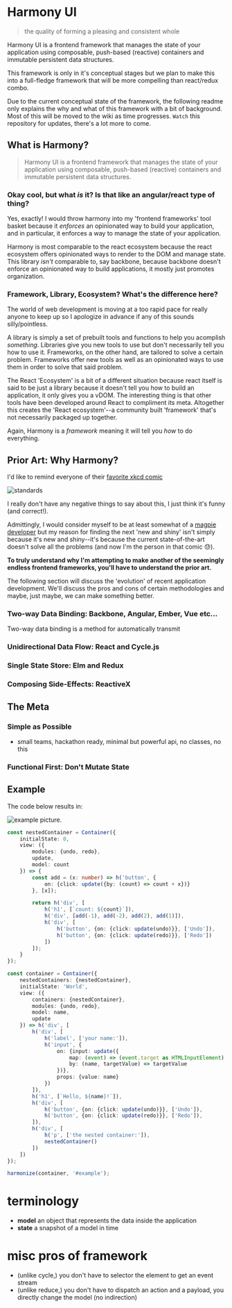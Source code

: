 # Harmony UI
> the quality of forming a pleasing and consistent whole

Harmony UI is a frontend framework that manages the state of your application using composable, push-based (reactive) containers and immutable persistent data structures.

This framework is only in it's conceptual stages but we plan to make this into a full-fledge framework that will be more compelling than react/redux combo.

Due to the current conceptual state of the framework, the following readme only explains the why and what of this framework with a bit of background. Most of this will be moved to the wiki as time progresses. `Watch` this repository for updates, there's a lot more to come.

## What is Harmony?

> Harmony UI is a frontend framework that manages the state of your application using composable, push-based (reactive) containers and immutable persistent data structures.

### Okay cool, but what *is* it? Is that like an angular/react type of thing?

Yes, exactly! I would throw harmony into my 'frontend frameworks' tool basket because it *enforces* an opinionated way to build your application, and in particular, it enforces a way to manage the state of your application.

Harmony is most comparable to the react ecosystem because the react ecosystem offers opinionated ways to render to the DOM and manage state. This library *isn't* comparable to, say backbone, because backbone doesn't enforce an opinionated way to build applications, it mostly just promotes organization.

### Framework, Library, Ecosystem? What's the difference here?

The world of web development is moving at a too rapid pace for really anyone to keep up so I apologize in advance if any of this sounds silly/pointless.

A library is simply a set of prebuilt tools and functions to help you acomplish *something*. Libraries give you new tools to use but don't necessarily tell you how to use it. Frameworks, on the other hand, are tailored to solve a certain problem. Frameworks offer new tools as well as an opinionated ways to use them in order to solve that said problem.

The React 'Ecosystem' is a bit of a different situation because react itself is said to be just a library because it doesn't tell you how to build an application, it only gives you a vDOM. The interesting thing is that other tools have been developed around React to compliment its meta. Altogether this creates the 'React ecosystem'--a community built 'framework' that's not necessarily packaged up together.

Again, Harmony is a *framework* meaning it will tell you *how* to do everything.

## Prior Art: Why Harmony?

I'd like to remind everyone of their [favorite xkcd comic](http://xkcd.com/927/)

![standards](http://imgs.xkcd.com/comics/standards.png)

I really don't have any negative things to say about this, I just think it's funny (and correct!).

Admittingly, I would consider myself to be at least somewhat of a [magpie developer](https://blog.codinghorror.com/the-magpie-developer/) but my reason for finding the next 'new and shiny' isn't simply because it's new and shiny--it's because the current state-of-the-art doesn't solve all the problems (and now I'm the person in that comic :sweat:).

**To truly understand why I'm attempting to make another of the seemingly endless frontend frameworks, you'll have to understand the prior art.**

The following section will discuss the 'evolution' of recent application development. We'll discuss the pros and cons of certain methodologies and maybe, just maybe, we can make something better.

### Two-way Data Binding: Backbone, Angular, Ember, Vue etc...

Two-way data binding is a method for automatically transmit

### Unidirectional Data Flow: React and Cycle.js

### Single State Store: Elm and Redux

### Composing Side-Effects: ReactiveX

## The Meta

### Simple as Possible

* small teams, hackathon ready, minimal but powerful api, no classes, no this

### Functional First: Don't Mutate State

### 



## Example 

The code below results in:

![example picture](https://github.com/ricokahler/harmony/blob/master/Capture.PNG).

```ts
const nestedContainer = Container({
    initialState: 0,
    view: ({
        modules: {undo, redo},
        update,
        model: count
    }) => {
        const add = (x: number) => h('button', {
            on: {click: update({by: (count) => count + x})}
        }, [x]);

        return h('div', [
            h('h1', [`count: ${count}`]),
            h('div', [add(-1), add(-2), add(2), add(1)]),
            h('div', [
                h('button', {on: {click: update(undo)}}, ['Undo']),
                h('button', {on: {click: update(redo)}}, ['Redo'])
            ])
        ]);
    }
});

const container = Container({
    nestedContainers: {nestedContainer},
    initialState: 'World',
    view: ({
        containers: {nestedContainer},
        modules: {undo, redo},
        model: name,
        update
    }) => h('div', [
        h('div', [
            h('label', ['your name:']),
            h('input', {
                on: {input: update({
                    map: (event) => (event.target as HTMLInputElement).value,
                    by: (name, targetValue) => targetValue
                })},
                props: {value: name}
            })
        ]),
        h('h1', [`Hello, ${name}!`]),
        h('div', [
            h('button', {on: {click: update(undo)}}, ['Undo']),
            h('button', {on: {click: update(redo)}}, ['Redo']),
        ]),
        h('div', [
            h('p', ['the nested container:']),
            nestedContainer()
        ])
    ])
});

harmonize(container, '#example');
```

# terminology

* **model** an object that represents the data inside the application
* **state** a snapshot of a model in time

# misc pros of framework

* (unlike cycle,) you don't have to selector the element to get an event stream
* (unlike reduce,) you don't have to dispatch an action and a payload, you directly change the model (no indirection)
